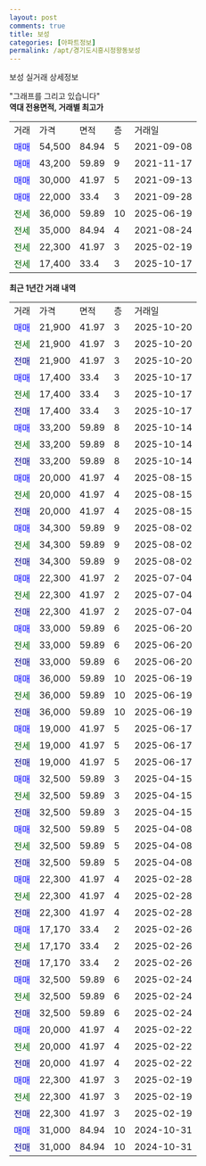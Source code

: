 ```yaml
---
layout: post
comments: true
title: 보성
categories: [아파트정보]
permalink: /apt/경기도시흥시정왕동보성
---
```


보성 실거래 상세정보

<script type="text/javascript">
  google.charts.load('current', {'packages':['line', 'corechart']});
  google.charts.setOnLoadCallback(drawChart);

  function drawChart() {
    var data = new google.visualization.DataTable();
    data.addColumn('date', '거래일');
    data.addColumn('number', "매매");
    data.addColumn('number', "전세");
    data.addColumn('number', "전매");

    data.addRows([[new Date(Date.parse("2025-10-20")), 21900, null, null], [new Date(Date.parse("2025-10-20")), null, 21900, null], [new Date(Date.parse("2025-10-20")), null, null, 21900], [new Date(Date.parse("2025-10-17")), 17400, null, null], [new Date(Date.parse("2025-10-17")), null, 17400, null], [new Date(Date.parse("2025-10-17")), null, null, 17400], [new Date(Date.parse("2025-10-14")), 33200, null, null], [new Date(Date.parse("2025-10-14")), null, 33200, null], [new Date(Date.parse("2025-10-14")), null, null, 33200], [new Date(Date.parse("2025-08-15")), 20000, null, null], [new Date(Date.parse("2025-08-15")), null, 20000, null], [new Date(Date.parse("2025-08-15")), null, null, 20000], [new Date(Date.parse("2025-08-02")), 34300, null, null], [new Date(Date.parse("2025-08-02")), null, 34300, null], [new Date(Date.parse("2025-08-02")), null, null, 34300], [new Date(Date.parse("2025-07-04")), 22300, null, null], [new Date(Date.parse("2025-07-04")), null, 22300, null], [new Date(Date.parse("2025-07-04")), null, null, 22300], [new Date(Date.parse("2025-06-20")), 33000, null, null], [new Date(Date.parse("2025-06-20")), null, 33000, null], [new Date(Date.parse("2025-06-20")), null, null, 33000], [new Date(Date.parse("2025-06-19")), 36000, null, null], [new Date(Date.parse("2025-06-19")), null, 36000, null], [new Date(Date.parse("2025-06-19")), null, null, 36000], [new Date(Date.parse("2025-06-17")), 19000, null, null], [new Date(Date.parse("2025-06-17")), null, 19000, null], [new Date(Date.parse("2025-06-17")), null, null, 19000], [new Date(Date.parse("2025-04-15")), 32500, null, null], [new Date(Date.parse("2025-04-15")), null, 32500, null], [new Date(Date.parse("2025-04-15")), null, null, 32500], [new Date(Date.parse("2025-04-08")), 32500, null, null], [new Date(Date.parse("2025-04-08")), null, 32500, null], [new Date(Date.parse("2025-04-08")), null, null, 32500], [new Date(Date.parse("2025-02-28")), 22300, null, null], [new Date(Date.parse("2025-02-28")), null, 22300, null], [new Date(Date.parse("2025-02-28")), null, null, 22300], [new Date(Date.parse("2025-02-26")), 17170, null, null], [new Date(Date.parse("2025-02-26")), null, 17170, null], [new Date(Date.parse("2025-02-26")), null, null, 17170], [new Date(Date.parse("2025-02-24")), 32500, null, null], [new Date(Date.parse("2025-02-24")), null, 32500, null], [new Date(Date.parse("2025-02-24")), null, null, 32500], [new Date(Date.parse("2025-02-22")), 20000, null, null], [new Date(Date.parse("2025-02-22")), null, 20000, null], [new Date(Date.parse("2025-02-22")), null, null, 20000], [new Date(Date.parse("2025-02-19")), 22300, null, null], [new Date(Date.parse("2025-02-19")), null, 22300, null], [new Date(Date.parse("2025-02-19")), null, null, 22300], [new Date(Date.parse("2024-10-31")), 31000, null, null], [new Date(Date.parse("2024-10-31")), null, null, 31000]]);

    var options = {
      hAxis: {
        format: 'yyyy/MM/dd'
      },    
      lineWidth: 0,
      pointsVisible: true,    
      title: '최근 1년간 유형별 실거래가 분포',
      legend: { position: 'bottom' }
    };

    var formatter = new google.visualization.NumberFormat({pattern:'###,###'} );
    formatter.format(data, 1);
    formatter.format(data, 2);
    
    setTimeout(function() {
        var chart = new google.visualization.LineChart(document.getElementById('columnchart_material'));
        chart.draw(data, (options));
        document.getElementById('loading').style.display = 'none';
    }, 200);
  }
</script>


<div id="loading" style="z-index:20; display: block; margin-left: 0px">"그래프를 그리고 있습니다"</div>
<div id="columnchart_material" style="width: 95%; margin-left: 0px; display: block"></div>
<!-- contents start -->
<b>역대 전용면적, 거래별 최고가</b>
<table class="sortable">
    <tr>
      <td>거래</td>
      <td>가격</td>
      <td>면적</td>
      <td>층</td>
      <td>거래일</td>
    </tr>
        <tr>
          <td><a style="color: blue">매매</a></td>
          <td>54,500</td>
          <td>84.94</td>
          <td>5</td>
          <td>2021-09-08</td>
        </tr>            <tr>
          <td><a style="color: blue">매매</a></td>
          <td>43,200</td>
          <td>59.89</td>
          <td>9</td>
          <td>2021-11-17</td>
        </tr>            <tr>
          <td><a style="color: blue">매매</a></td>
          <td>30,000</td>
          <td>41.97</td>
          <td>5</td>
          <td>2021-09-13</td>
        </tr>            <tr>
          <td><a style="color: blue">매매</a></td>
          <td>22,000</td>
          <td>33.4</td>
          <td>3</td>
          <td>2021-09-28</td>
        </tr>        
        <tr>
              <td><a style="color: darkgreen">전세</a></td>
              <td>36,000</td>
              <td>59.89</td>
              <td>10</td>
              <td>2025-06-19</td>
            </tr>            <tr>
              <td><a style="color: darkgreen">전세</a></td>
              <td>35,000</td>
              <td>84.94</td>
              <td>4</td>
              <td>2021-08-24</td>
            </tr>            <tr>
              <td><a style="color: darkgreen">전세</a></td>
              <td>22,300</td>
              <td>41.97</td>
              <td>3</td>
              <td>2025-02-19</td>
            </tr>            <tr>
              <td><a style="color: darkgreen">전세</a></td>
              <td>17,400</td>
              <td>33.4</td>
              <td>3</td>
              <td>2025-10-17</td>
            </tr>        
    
</table>

<b>최근 1년간 거래 내역</b>

<table class="sortable">
    <tr>
      <td>거래</td>
      <td>가격</td>
      <td>면적</td>
      <td>층</td>
      <td>거래일</td>
    </tr>
    <tr>
      <td><a style="color: blue">매매</a></td>
      <td>21,900</td>
      <td>41.97</td>
      <td>3</td>
      <td>2025-10-20</td>
    </tr>          <tr>
      <td><a style="color: darkgreen">전세</a></td>
      <td>21,900</td>
      <td>41.97</td>
      <td>3</td>
      <td>2025-10-20</td>
    </tr>          <tr>
      <td><a style="color: darkblue">전매</a></td>
      <td>21,900</td>
      <td>41.97</td>
      <td>3</td>
      <td>2025-10-20</td>
    </tr>          <tr>
      <td><a style="color: blue">매매</a></td>
      <td>17,400</td>
      <td>33.4</td>
      <td>3</td>
      <td>2025-10-17</td>
    </tr>          <tr>
      <td><a style="color: darkgreen">전세</a></td>
      <td>17,400</td>
      <td>33.4</td>
      <td>3</td>
      <td>2025-10-17</td>
    </tr>          <tr>
      <td><a style="color: darkblue">전매</a></td>
      <td>17,400</td>
      <td>33.4</td>
      <td>3</td>
      <td>2025-10-17</td>
    </tr>          <tr>
      <td><a style="color: blue">매매</a></td>
      <td>33,200</td>
      <td>59.89</td>
      <td>8</td>
      <td>2025-10-14</td>
    </tr>          <tr>
      <td><a style="color: darkgreen">전세</a></td>
      <td>33,200</td>
      <td>59.89</td>
      <td>8</td>
      <td>2025-10-14</td>
    </tr>          <tr>
      <td><a style="color: darkblue">전매</a></td>
      <td>33,200</td>
      <td>59.89</td>
      <td>8</td>
      <td>2025-10-14</td>
    </tr>          <tr>
      <td><a style="color: blue">매매</a></td>
      <td>20,000</td>
      <td>41.97</td>
      <td>4</td>
      <td>2025-08-15</td>
    </tr>          <tr>
      <td><a style="color: darkgreen">전세</a></td>
      <td>20,000</td>
      <td>41.97</td>
      <td>4</td>
      <td>2025-08-15</td>
    </tr>          <tr>
      <td><a style="color: darkblue">전매</a></td>
      <td>20,000</td>
      <td>41.97</td>
      <td>4</td>
      <td>2025-08-15</td>
    </tr>          <tr>
      <td><a style="color: blue">매매</a></td>
      <td>34,300</td>
      <td>59.89</td>
      <td>9</td>
      <td>2025-08-02</td>
    </tr>          <tr>
      <td><a style="color: darkgreen">전세</a></td>
      <td>34,300</td>
      <td>59.89</td>
      <td>9</td>
      <td>2025-08-02</td>
    </tr>          <tr>
      <td><a style="color: darkblue">전매</a></td>
      <td>34,300</td>
      <td>59.89</td>
      <td>9</td>
      <td>2025-08-02</td>
    </tr>          <tr>
      <td><a style="color: blue">매매</a></td>
      <td>22,300</td>
      <td>41.97</td>
      <td>2</td>
      <td>2025-07-04</td>
    </tr>          <tr>
      <td><a style="color: darkgreen">전세</a></td>
      <td>22,300</td>
      <td>41.97</td>
      <td>2</td>
      <td>2025-07-04</td>
    </tr>          <tr>
      <td><a style="color: darkblue">전매</a></td>
      <td>22,300</td>
      <td>41.97</td>
      <td>2</td>
      <td>2025-07-04</td>
    </tr>          <tr>
      <td><a style="color: blue">매매</a></td>
      <td>33,000</td>
      <td>59.89</td>
      <td>6</td>
      <td>2025-06-20</td>
    </tr>          <tr>
      <td><a style="color: darkgreen">전세</a></td>
      <td>33,000</td>
      <td>59.89</td>
      <td>6</td>
      <td>2025-06-20</td>
    </tr>          <tr>
      <td><a style="color: darkblue">전매</a></td>
      <td>33,000</td>
      <td>59.89</td>
      <td>6</td>
      <td>2025-06-20</td>
    </tr>          <tr>
      <td><a style="color: blue">매매</a></td>
      <td>36,000</td>
      <td>59.89</td>
      <td>10</td>
      <td>2025-06-19</td>
    </tr>          <tr>
      <td><a style="color: darkgreen">전세</a></td>
      <td>36,000</td>
      <td>59.89</td>
      <td>10</td>
      <td>2025-06-19</td>
    </tr>          <tr>
      <td><a style="color: darkblue">전매</a></td>
      <td>36,000</td>
      <td>59.89</td>
      <td>10</td>
      <td>2025-06-19</td>
    </tr>          <tr>
      <td><a style="color: blue">매매</a></td>
      <td>19,000</td>
      <td>41.97</td>
      <td>5</td>
      <td>2025-06-17</td>
    </tr>          <tr>
      <td><a style="color: darkgreen">전세</a></td>
      <td>19,000</td>
      <td>41.97</td>
      <td>5</td>
      <td>2025-06-17</td>
    </tr>          <tr>
      <td><a style="color: darkblue">전매</a></td>
      <td>19,000</td>
      <td>41.97</td>
      <td>5</td>
      <td>2025-06-17</td>
    </tr>          <tr>
      <td><a style="color: blue">매매</a></td>
      <td>32,500</td>
      <td>59.89</td>
      <td>3</td>
      <td>2025-04-15</td>
    </tr>          <tr>
      <td><a style="color: darkgreen">전세</a></td>
      <td>32,500</td>
      <td>59.89</td>
      <td>3</td>
      <td>2025-04-15</td>
    </tr>          <tr>
      <td><a style="color: darkblue">전매</a></td>
      <td>32,500</td>
      <td>59.89</td>
      <td>3</td>
      <td>2025-04-15</td>
    </tr>          <tr>
      <td><a style="color: blue">매매</a></td>
      <td>32,500</td>
      <td>59.89</td>
      <td>5</td>
      <td>2025-04-08</td>
    </tr>          <tr>
      <td><a style="color: darkgreen">전세</a></td>
      <td>32,500</td>
      <td>59.89</td>
      <td>5</td>
      <td>2025-04-08</td>
    </tr>          <tr>
      <td><a style="color: darkblue">전매</a></td>
      <td>32,500</td>
      <td>59.89</td>
      <td>5</td>
      <td>2025-04-08</td>
    </tr>          <tr>
      <td><a style="color: blue">매매</a></td>
      <td>22,300</td>
      <td>41.97</td>
      <td>4</td>
      <td>2025-02-28</td>
    </tr>          <tr>
      <td><a style="color: darkgreen">전세</a></td>
      <td>22,300</td>
      <td>41.97</td>
      <td>4</td>
      <td>2025-02-28</td>
    </tr>          <tr>
      <td><a style="color: darkblue">전매</a></td>
      <td>22,300</td>
      <td>41.97</td>
      <td>4</td>
      <td>2025-02-28</td>
    </tr>          <tr>
      <td><a style="color: blue">매매</a></td>
      <td>17,170</td>
      <td>33.4</td>
      <td>2</td>
      <td>2025-02-26</td>
    </tr>          <tr>
      <td><a style="color: darkgreen">전세</a></td>
      <td>17,170</td>
      <td>33.4</td>
      <td>2</td>
      <td>2025-02-26</td>
    </tr>          <tr>
      <td><a style="color: darkblue">전매</a></td>
      <td>17,170</td>
      <td>33.4</td>
      <td>2</td>
      <td>2025-02-26</td>
    </tr>          <tr>
      <td><a style="color: blue">매매</a></td>
      <td>32,500</td>
      <td>59.89</td>
      <td>6</td>
      <td>2025-02-24</td>
    </tr>          <tr>
      <td><a style="color: darkgreen">전세</a></td>
      <td>32,500</td>
      <td>59.89</td>
      <td>6</td>
      <td>2025-02-24</td>
    </tr>          <tr>
      <td><a style="color: darkblue">전매</a></td>
      <td>32,500</td>
      <td>59.89</td>
      <td>6</td>
      <td>2025-02-24</td>
    </tr>          <tr>
      <td><a style="color: blue">매매</a></td>
      <td>20,000</td>
      <td>41.97</td>
      <td>4</td>
      <td>2025-02-22</td>
    </tr>          <tr>
      <td><a style="color: darkgreen">전세</a></td>
      <td>20,000</td>
      <td>41.97</td>
      <td>4</td>
      <td>2025-02-22</td>
    </tr>          <tr>
      <td><a style="color: darkblue">전매</a></td>
      <td>20,000</td>
      <td>41.97</td>
      <td>4</td>
      <td>2025-02-22</td>
    </tr>          <tr>
      <td><a style="color: blue">매매</a></td>
      <td>22,300</td>
      <td>41.97</td>
      <td>3</td>
      <td>2025-02-19</td>
    </tr>          <tr>
      <td><a style="color: darkgreen">전세</a></td>
      <td>22,300</td>
      <td>41.97</td>
      <td>3</td>
      <td>2025-02-19</td>
    </tr>          <tr>
      <td><a style="color: darkblue">전매</a></td>
      <td>22,300</td>
      <td>41.97</td>
      <td>3</td>
      <td>2025-02-19</td>
    </tr>          <tr>
      <td><a style="color: blue">매매</a></td>
      <td>31,000</td>
      <td>84.94</td>
      <td>10</td>
      <td>2024-10-31</td>
    </tr>          <tr>
      <td><a style="color: darkblue">전매</a></td>
      <td>31,000</td>
      <td>84.94</td>
      <td>10</td>
      <td>2024-10-31</td>
    </tr>      </table>
<!-- contents end -->    

